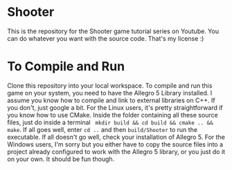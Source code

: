 # Shooter

This is the repository for the Shooter game tutorial series on Youtube. You can do whatever you want with the source code. That's my license :)

# To Compile and Run
Clone this repository into your local workspace.
To compile and run this game on your system, you need to have the Allegro 5 Library installed. I assume you know how to compile and link to external libraries on C++. If you don't, just google a bit.
For the Linux users, it's pretty straightforward if you know how to use CMake. Inside the folder containing all these source files, just do inside a terminal `` mkdir build && cd build && cmake .. && make``. If all goes well, enter ``cd ..`` and then ``build/Shooter`` to run the executable. If all doesn't go well, check your installation of Allegro 5. 
For the Windows users, I'm sorry but you either have to copy the source files into a project already configured to work with the Allegro 5 library, or you just do it on your own. It should be fun though.
